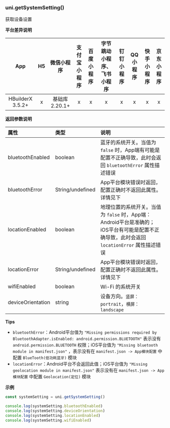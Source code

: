 ### uni.getSystemSetting()
获取设备设置

**平台差异说明**

|App|H5|微信小程序|支付宝小程序|百度小程序|字节跳动小程序、飞书小程序|钉钉小程序|QQ小程序|快手小程序|京东小程序|
|:-:|:-:|:-:|:-:|:-:|:-:|:-:|:-:|:-:|:-:|
|HBuilderX 3.5.2+|x|基础库 2.20.1+|x|x|x|x|x|x|x|


**返回参数说明**

|属性|类型|说明|
|:-|:-|:-|
|bluetoothEnabled|boolean|蓝牙的系统开关。当值为 `false` 时，App端有可能是配置不正确导致，此时会返回 `bluetoothError` 属性描述错误|
|bluetoothError|String/undefined|App平台模块错误时返回，配置正确时不返回此属性。详情见下|
|locationEnabled|boolean|地理位置的系统开关。当值为 `false` 时，App端：Android平台是准确的；iOS平台有可能是配置不正确导致，此时会返回 `locationError` 属性描述错误|
|locationError|String/undefined|App平台模块错误时返回，配置正确时不返回此属性。详情见下|
|wifiEnabled|boolean|Wi-Fi 的系统开关|
|deviceOrientation|string|设备方向。`竖屏：portrait`，`横屏：landscape`|

**Tips**
- `bluetoothError`：Android平台值为 `"Missing permissions required by BluetoothAdapter.isEnabled: android.permission.BLUETOOTH"` 表示没有 `android.permission.BLUETOOTH` 权限；iOS平台值为 `"Missing bluetooth module in manifest.json"` ，表示没有在 `manifest.json -> App模块配置` 中配置 `BlueTooth(低功耗蓝牙)` 模块
- `locationError`：Android平台不会返回此值；iOS平台值为 `"Missing geolocation module in manifest.json"` 表示没有在 `manifest.json -> App模块配置` 中配置 `Geolocation(定位)` 模块

**示例**

```javascript
const systemSetting = uni.getSystemSetting()

console.log(systemSetting.bluetoothEnabled)
console.log(systemSetting.deviceOrientation)
console.log(systemSetting.locationEnabled)
console.log(systemSetting.wifiEnabled)
```
